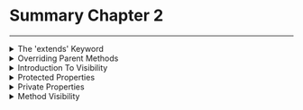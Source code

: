 # Summary Chapter 2

<hr>

<details close>
<summary>The 'extends' Keyword</summary>
The 'extends' keyword enables one class to inherit from another.

You can refer to the class which is inheriting as a child class or a subclass.

The class which is being inherited from can be referred to as a parent class or a base class.
</details>

<details close>
<summary>Overriding Parent Methods</summary>
When you define a method in a child class with the same name as one in a parent class, the child class method overrides the parent method when called from the child class.
</details>

<details close>
<summary>Introduction To Visibility</summary>
There are 3 visibility keywords: public, protected, and private. They are used to restrict access to properties and methods. Let's take a look at how to apply them.
</details>

<details close>
<summary>Protected Properties</summary>
Protected properties can only be access in the class which define / declare them and in the sub classes which extend the defining class. They can not be accessed in any other parts of your code.
</details>

<details close>
<summary>Private Properties</summary>
Private properties can only be accessed in the class which declares / defines them. They can not be accessed anywhere else in your code.
</details>

<details close>
<summary>Method Visibility</summary>
Method visibility abides by the same rules as property visibility:

public: anywhere

protected: declaring class and sub classes

private: declaring class only
</details>
